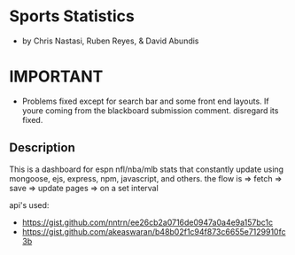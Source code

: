 # Sports Statistics

 - by Chris Nastasi, Ruben Reyes, & David Abundis

# IMPORTANT

- Problems fixed except for search bar and some front end layouts. If youre coming from the blackboard submission comment. disregard its fixed.

## Description

This is a dashboard for espn nfl/nba/mlb stats that constantly update using mongoose, ejs, express, npm, javascript, and others.
the flow is => fetch => save => update pages => on a set interval

api's used: 
- https://gist.github.com/nntrn/ee26cb2a0716de0947a0a4e9a157bc1c 
- https://gist.github.com/akeaswaran/b48b02f1c94f873c6655e7129910fc3b